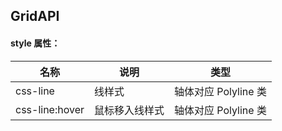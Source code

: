 ## GridAPI

#### style 属性：

| 名称           | 说明           | 类型                 |
| -------------- | -------------- | -------------------- |
| css-line       | 线样式         | 轴体对应 Polyline 类 |
| css-line:hover | 鼠标移入线样式 | 轴体对应 Polyline 类 |

